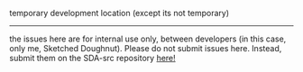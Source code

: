 temporary development location 
(except its not temporary)

---------------------------------------

the issues here are for internal use only, between developers (in this case, only me, Sketched Doughnut). Please do not submit issues here. Instead, submit them on the SDA-src repository [here!](https://github.com/SketchedDoughnut/SDA-src/issues)
